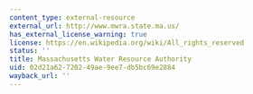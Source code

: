 ```yaml
---
content_type: external-resource
external_url: http://www.mwra.state.ma.us/
has_external_license_warning: true
license: https://en.wikipedia.org/wiki/All_rights_reserved
status: ''
title: Massachusetts Water Resource Authority
uid: 02d21a62-7202-49ae-9ee7-db5bc69e2884
wayback_url: ''
---
```

